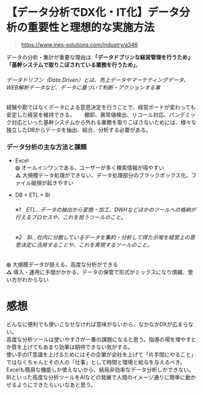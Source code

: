 # 【データ分析でDX化・IT化】データ分析の重要性と理想的な実施方法  
> https://www.ines-solutions.com/industry/a346  

データの分析・集計が重要な理由は **「データドブリンな経営管理を行うため」「基幹システムで取りこぼされている業務を行うため」**。　　
  ###### データドリブン（Data Driven）とは、売上データやマーケティングデータ、WEB解析データなど、データに基づいて判断・アクションする事
経験や勘ではなくデータによる意思決定を行うことで、経営ボードが変わっても安定した経営を維持できる。　　
棚卸、異常値検出、リコール対応、パンデミック対応といった基幹システムから外れる業務を取りこぼさないためには、様々な独立したDBからデータを抽出、結合、分析する必要がある。　　

### データ分析の主な方法と課題　　
- Excel  
**◎** オールインワンである、ユーザーが多く検索情報が得やすい  
**△** 大規模データ処理ができない、データ処理部分のブラックボックス化、ファイル破損が起きやすい　　

- DB + ETL + BI  
  ###### ※1　ETL…データの抽出から変換・加工、DWHなどほかのツールへの格納が行えるプロセスや、これを担うツールのこと。  
  ###### ※2　BI…社内に分散しているデータを集約・分析して得た示唆を経営上の意思決定に活用することや、これを実現するツールのこと。  

**◎** 大規模データが扱える、高度な分析ができる  
**△** 導入・運用に手間がかかる、データの保管で形式がミックスになり煩雑、使い方がわからない　　

# 感想　　

  どんなに便利でも使いこなせなければ意味がないから、なかなかDXが広まらない。  
  高度な分析ツールは使いやすさが一番の課題になると思う。指導の場を増やすとか質を上げてもあまり効果は期待できない気がする。  
  使い手のIT意識を上げるためにはその企業が会社を上げて「片手間にやること」ではなくちゃんとその人の「仕事」として時間と環境と給与を与えるべき。  
  Excelも簡易な機能しか使えないから、結局非効率なデータ分析しかできない。  
  BIといった高度な分析ツールをAIなどの発展で人間のイメージ通りに簡単に動かせるようにできたらいいなあと思う。  

